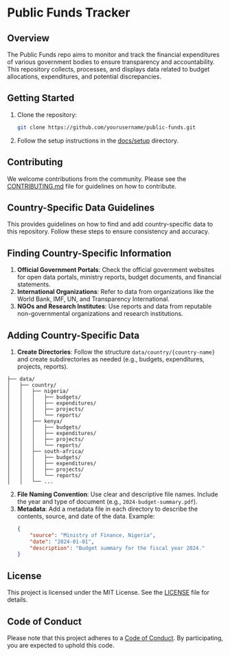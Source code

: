 # Public Funds Tracker

## Overview
The Public Funds repo aims to monitor and track the financial expenditures of various government bodies to ensure transparency and accountability. This repository collects, processes, and displays data related to budget allocations, expenditures, and potential discrepancies.

## Getting Started
1. Clone the repository:
   ```bash
   git clone https://github.com/yourusername/public-funds.git
   ```
2. Follow the setup instructions in the [docs/setup](docs/setup) directory.

## Contributing
We welcome contributions from the community. Please see the [CONTRIBUTING.md](CONTRIBUTING.md) file for guidelines on how to contribute.

## Country-Specific Data Guidelines
This provides guidelines on how to find and add country-specific data to this repository. Follow these steps to ensure consistency and accuracy.

## Finding Country-Specific Information
1. **Official Government Portals**: Check the official government websites for open data portals, ministry reports, budget documents, and financial statements.
2. **International Organizations**: Refer to data from organizations like the World Bank, IMF, UN, and Transparency International.
3. **NGOs and Research Institutes**: Use reports and data from reputable non-governmental organizations and research institutions.

## Adding Country-Specific Data
1. **Create Directories**: Follow the structure `data/country/{country-name}` and create subdirectories as needed (e.g., budgets, expenditures, projects, reports).
```
├── data/
│   ├── country/
│   │   ├── nigeria/
│   │   │   ├── budgets/
│   │   │   ├── expenditures/
│   │   │   ├── projects/
│   │   │   └── reports/
│   │   ├── kenya/
│   │   │   ├── budgets/
│   │   │   ├── expenditures/
│   │   │   ├── projects/
│   │   │   └── reports/
│   │   ├── south-africa/
│   │   │   ├── budgets/
│   │   │   ├── expenditures/
│   │   │   ├── projects/
│   │   │   └── reports/
│   │   └── ...
```
2. **File Naming Convention**: Use clear and descriptive file names. Include the year and type of document (e.g., `2024-budget-summary.pdf`).
3. **Metadata**: Add a metadata file in each directory to describe the contents, source, and date of the data. Example:
   ```json
   {
       "source": "Ministry of Finance, Nigeria",
       "date": "2024-01-01",
       "description": "Budget summary for the fiscal year 2024."
   }

## License
This project is licensed under the MIT License. See the [LICENSE](LICENSE) file for details.

## Code of Conduct
Please note that this project adheres to a [Code of Conduct](CODE_OF_CONDUCT.md). By participating, you are expected to uphold this code.
